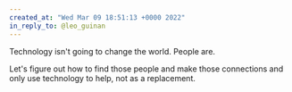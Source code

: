 ```yaml
---
created_at: "Wed Mar 09 18:51:13 +0000 2022"
in_reply_to: @leo_guinan
---
```


Technology isn't going to change the world. People are.

Let's figure out how to find those people and make those connections and only use technology to help, not as a replacement.